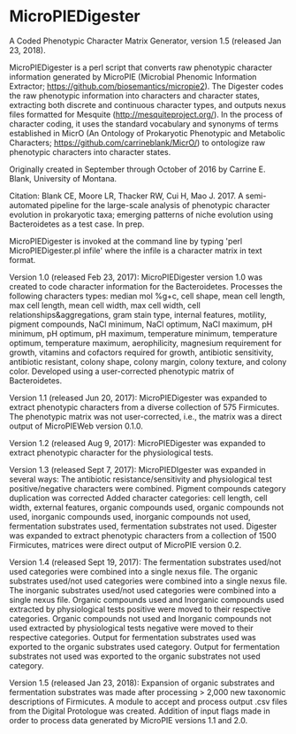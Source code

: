 # MicroPIEDigester
A Coded Phenotypic Character Matrix Generator, version 1.5 (released Jan 23, 2018).  

MicroPIEDigester is a perl script that converts raw phenotypic character information generated by MicroPIE (Microbial Phenomic Information Extractor; https://github.com/biosemantics/micropie2).  The Digester codes the raw phenotypic information into characters and character states, extracting both discrete and continuous character types, and outputs nexus files formatted for Mesquite (http://mesquiteproject.org/).  In the process of character coding, it uses the standard vocabulary and synonyms of terms established in MicrO (An Ontology of Prokaryotic Phenotypic and Metabolic Characters; https://github.com/carrineblank/MicrO/) to ontologize raw phenotypic characters into character states.

Originally created in September through October of 2016 by Carrine E. Blank, University of Montana.  

Citation: Blank CE, Moore LR, Thacker RW, Cui H, Mao J.  2017.  A semi-automated pipeline for the large-scale analysis of phenotypic character evolution in prokaryotic taxa; emerging patterns of niche evolution using Bacteroidetes as a test case.  In prep.


MicroPIEDigester is invoked at the command line by typing 'perl MicroPIEDigester.pl infile' where the infile is a character matrix in text format.


Version 1.0 (released Feb 23, 2017):
MicroPIEDigester version 1.0 was created to code character information for the Bacteroidetes.  Processes the following characters types:
median mol %g+c, cell shape, mean cell length, max cell length, mean cell width, max cell width, cell relationships&aggregations, gram stain type, internal features, motility, pigment compounds, NaCl minimum, NaCl optimum, NaCl maximum, pH minimum, pH optimum, pH maximum, temperature minimum, temperature optimum, temperature maximum, aerophilicity, magnesium requirement for growth, vitamins and cofactors required for growth, antibiotic sensitivity, antibiotic resistant, colony shape, colony margin, colony texture, and colony color.  Developed using a user-corrected phenotypic matrix of Bacteroidetes.

Version 1.1 (released Jun 20, 2017):
MicroPIEDigester was expanded to extract phenotypic characters from a diverse collection of 575 Firmicutes.  The phenotypic matrix was not user-corrected, i.e., the matrix was a direct output of MicroPIEWeb version 0.1.0.

Version 1.2 (released Aug 9, 2017):
MicroPIEDigester was expanded to extract phenotypic character for the physiological tests.

Version 1.3 (released Sept 7, 2017):
MicroPIEDIgester was expanded in several ways:
The antibiotic resistance/sensitivity and physiological test positive/negative characters were combined.
Pigment compounds category duplication was corrected
Added character categories: cell length, cell width, external features, organic compounds used, organic compounds not used, inorganic compounds used, inorganic compounds not used, fermentation substrates used, fermentation substrates not used.
Digester was expanded to extract phenotypic characters from a collection of 1500 Firmicutes, matrices were direct output of MicroPIE version 0.2.

Version 1.4 (released Sept 19, 2017):
The fermentation substrates used/not used categories were combined into a single nexus file.
The organic substrates used/not used categories were combined into a single nexus file.
The inorganic substrates used/not used categories were combined into a single nexus file.
Organic compounds used and Inorganic compounds used extracted by physiological tests positive were moved to their respective categories.
Organic compounds not used and Inorganic compounds not used extracted by physiological tests negative were moved to their respective categories.
Output for fermentation substrates used was exported to the organic substrates used category.
Output for fermentation substrates not used was exported to the organic substrates not used category.

Version 1.5 (released Jan 23, 2018):
Expansion of organic substrates and fermentation substrates was made after processing > 2,000 new taxonomic descriptions of Firmicutes.
A module to accept and process output .csv files from the Digital Protologue was created.
Addition of input flags made in order to process data generated by MicroPIE versions 1.1 and 2.0.



